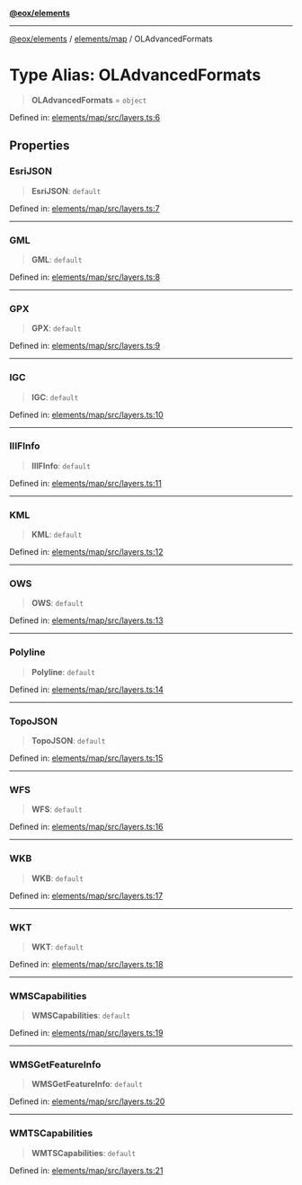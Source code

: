 [**@eox/elements**](../../../README.md)

***

[@eox/elements](../../../modules.md) / [elements/map](../README.md) / OLAdvancedFormats

# Type Alias: OLAdvancedFormats

> **OLAdvancedFormats** = `object`

Defined in: [elements/map/src/layers.ts:6](https://github.com/EOX-A/EOxElements/blob/c2bb4e92aa096bddddf8a8e6a886c6b8a56a516c/elements/map/src/layers.ts#L6)

## Properties

### EsriJSON

> **EsriJSON**: `default`

Defined in: [elements/map/src/layers.ts:7](https://github.com/EOX-A/EOxElements/blob/c2bb4e92aa096bddddf8a8e6a886c6b8a56a516c/elements/map/src/layers.ts#L7)

***

### GML

> **GML**: `default`

Defined in: [elements/map/src/layers.ts:8](https://github.com/EOX-A/EOxElements/blob/c2bb4e92aa096bddddf8a8e6a886c6b8a56a516c/elements/map/src/layers.ts#L8)

***

### GPX

> **GPX**: `default`

Defined in: [elements/map/src/layers.ts:9](https://github.com/EOX-A/EOxElements/blob/c2bb4e92aa096bddddf8a8e6a886c6b8a56a516c/elements/map/src/layers.ts#L9)

***

### IGC

> **IGC**: `default`

Defined in: [elements/map/src/layers.ts:10](https://github.com/EOX-A/EOxElements/blob/c2bb4e92aa096bddddf8a8e6a886c6b8a56a516c/elements/map/src/layers.ts#L10)

***

### IIIFInfo

> **IIIFInfo**: `default`

Defined in: [elements/map/src/layers.ts:11](https://github.com/EOX-A/EOxElements/blob/c2bb4e92aa096bddddf8a8e6a886c6b8a56a516c/elements/map/src/layers.ts#L11)

***

### KML

> **KML**: `default`

Defined in: [elements/map/src/layers.ts:12](https://github.com/EOX-A/EOxElements/blob/c2bb4e92aa096bddddf8a8e6a886c6b8a56a516c/elements/map/src/layers.ts#L12)

***

### OWS

> **OWS**: `default`

Defined in: [elements/map/src/layers.ts:13](https://github.com/EOX-A/EOxElements/blob/c2bb4e92aa096bddddf8a8e6a886c6b8a56a516c/elements/map/src/layers.ts#L13)

***

### Polyline

> **Polyline**: `default`

Defined in: [elements/map/src/layers.ts:14](https://github.com/EOX-A/EOxElements/blob/c2bb4e92aa096bddddf8a8e6a886c6b8a56a516c/elements/map/src/layers.ts#L14)

***

### TopoJSON

> **TopoJSON**: `default`

Defined in: [elements/map/src/layers.ts:15](https://github.com/EOX-A/EOxElements/blob/c2bb4e92aa096bddddf8a8e6a886c6b8a56a516c/elements/map/src/layers.ts#L15)

***

### WFS

> **WFS**: `default`

Defined in: [elements/map/src/layers.ts:16](https://github.com/EOX-A/EOxElements/blob/c2bb4e92aa096bddddf8a8e6a886c6b8a56a516c/elements/map/src/layers.ts#L16)

***

### WKB

> **WKB**: `default`

Defined in: [elements/map/src/layers.ts:17](https://github.com/EOX-A/EOxElements/blob/c2bb4e92aa096bddddf8a8e6a886c6b8a56a516c/elements/map/src/layers.ts#L17)

***

### WKT

> **WKT**: `default`

Defined in: [elements/map/src/layers.ts:18](https://github.com/EOX-A/EOxElements/blob/c2bb4e92aa096bddddf8a8e6a886c6b8a56a516c/elements/map/src/layers.ts#L18)

***

### WMSCapabilities

> **WMSCapabilities**: `default`

Defined in: [elements/map/src/layers.ts:19](https://github.com/EOX-A/EOxElements/blob/c2bb4e92aa096bddddf8a8e6a886c6b8a56a516c/elements/map/src/layers.ts#L19)

***

### WMSGetFeatureInfo

> **WMSGetFeatureInfo**: `default`

Defined in: [elements/map/src/layers.ts:20](https://github.com/EOX-A/EOxElements/blob/c2bb4e92aa096bddddf8a8e6a886c6b8a56a516c/elements/map/src/layers.ts#L20)

***

### WMTSCapabilities

> **WMTSCapabilities**: `default`

Defined in: [elements/map/src/layers.ts:21](https://github.com/EOX-A/EOxElements/blob/c2bb4e92aa096bddddf8a8e6a886c6b8a56a516c/elements/map/src/layers.ts#L21)
